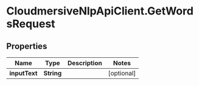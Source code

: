 # CloudmersiveNlpApiClient.GetWordsRequest

## Properties
Name | Type | Description | Notes
------------ | ------------- | ------------- | -------------
**inputText** | **String** |  | [optional] 


